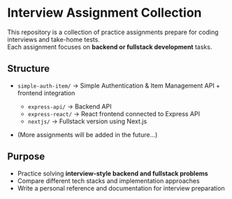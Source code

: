 # Interview Assignment Collection

This repository is a collection of practice assignments prepare for coding interviews and take-home tests.  
Each assignment focuses on **backend or fullstack development** tasks.  

## Structure
- `simple-auth-item/` -> Simple Authentication & Item Management API + frontend integration
  - `express-api/` -> Backend API
  - `express-react/` -> React frontend connected to Express API
  - `nextjs/` -> Fullstack version using Next.js

- (More assignments will be added in the future...)

## Purpose
- Practice solving **interview-style backend and fullstack problems**
- Compare different tech stacks and implementation approaches
- Write a personal reference and documentation for interview preparation  

